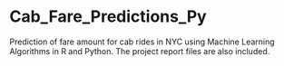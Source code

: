 # Cab_Fare_Predictions_Py
Prediction of fare amount for cab rides in NYC using Machine Learning Algorithms in R and Python. 
The project report files are also included.
